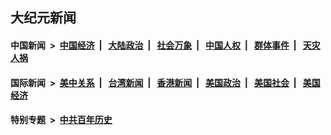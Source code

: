 ## 大纪元新闻

#### 中国新闻 &nbsp;>&nbsp; [中国经济](indexes/ncid283/README.md?08130845) &nbsp;| &nbsp; [大陆政治](indexes/ncid277/README.md?08130845) &nbsp;| &nbsp; [社会万象](indexes/ncid282/README.md?08130845) &nbsp;| &nbsp; [中国人权](indexes/ncid278/README.md?08130845) &nbsp;| &nbsp; [群体事件](indexes/ncid279/README.md?08130845) &nbsp;| &nbsp; [天灾人祸](indexes/ncid280/README.md?08130845)

#### 国际新闻 &nbsp;>&nbsp; [美中关系](indexes/nf1412576/README.md?08130845) &nbsp;| &nbsp; [台湾新闻](indexes/ncid1349361/README.md?08130845) &nbsp;| &nbsp; [香港新闻](indexes/ncid1349362/README.md?08130845) &nbsp;| &nbsp; [美国政治](indexes/ncid1078159/README.md?08130845) &nbsp;| &nbsp; [美国社会](indexes/ncid1078160/README.md?08130845) &nbsp;| &nbsp; [美国经济](indexes/ncid1078158/README.md?08130845)

#### 特别专题 &nbsp;>&nbsp; [中共百年历史](https://github.com/easy2view/epoch-special/blob/master/README.md?08130845)  
